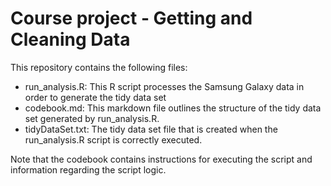 # Course project - Getting and Cleaning Data

This repository contains the following files:

- run_analysis.R: This R script processes the Samsung Galaxy data in order to generate the tidy data set 
- codebook.md: This markdown file outlines the structure of the tidy data set generated by run_analysis.R.
- tidyDataSet.txt: The tidy data set file that is created when the run_analysis.R script is correctly executed.

Note that the codebook contains instructions for executing the script and information regarding the script logic.
